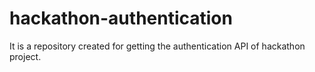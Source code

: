 # hackathon-authentication
It is a repository created for getting the authentication API of hackathon project.
